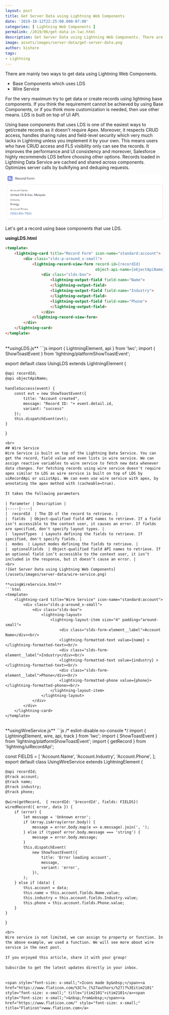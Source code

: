 ```yaml
---
layout: post
title: Get Server Data using Lightning Web Components
date: '2019-10-12T22:25:00.000-07:00'
categories: [ Lightning Web Components ]
permalink: /2019/06/get-data-in-lwc.html
description: Get Server Data using Lightning Web Components. There are mainly two ways to get data using Lightning Web Components. Base Components which uses LDS Wire Service. For the very maximum try to get data or create records using lightning base components. If you think the requirement cannot be achieved by using Base Components, or if you thing more customization is needed, then use other means. LDS is built on top of UI Api.
image: assets/images/server-data/get-server-data.png
author: kishore
tags:
- Lightning
---
```

There are mainly two ways to get data using Lightning Web Components.
- Base Components which uses LDS
- Wire Service

For the very maximum try to get data or create records using lightning base components. If you think the requirement cannot be achieved by using Base Components, or if you think more customization is needed, then use other means. LDS is built on top of UI API.

Using base components that uses LDS is one of the easiest ways to get/create records as it doesn't require Apex. Moreover, it respects CRUD access, handles sharing rules and field-level security which very much lacks in Lightning unless you implement it by your own. This means users who have CRUD access and FLS visibility only can see the records. It improves the performance and UI consistency and moreover, Salesforce highly recommends LDS before choosing other options. Records loaded in Lightning Data Service are cached and shared across components. Optimizes server calls by bulkifying and deduping requests.

![Get Server Data using Lightning Web Components](/assets/images/server-data/record-view-form.png)

Let's get a record using base components that use LDS.

**usingLDS.html**
```html
<template>
    <lightning-card title="Record Form" icon-name="standard:account">
        <div class="slds-p-around_x-small">
            <lightning-record-view-form record-id={recordId}
                                        object-api-name={objectApiName}>
                <div class="slds-box">
                    <lightning-output-field field-name="Name">
                    </lightning-output-field>
                    <lightning-output-field field-name="Industry">
                    </lightning-output-field>
                    <lightning-output-field field-name="Phone">
                    </lightning-output-field>
                </div>
            </lightning-record-view-form>
        </div>
    </lightning-card>    
</template>
```
<br>
**usingLDS.js**
```js
import { LightningElement, api } from 'lwc';
import { ShowToastEvent } from 'lightning/platformShowToastEvent';

export default class UsingLDS extends LightningElement {

    @api recordId;
    @api objectApiName;

    handleSuccess(event) {
        const evt = new ShowToastEvent({
            title: "Account created",
            message: "Record ID: "+ event.detail.id,
            variant: "success"
        });
        this.dispatchEvent(evt);
    }
}
```
<br>
## Wire Service
Wire Service is built on top of the Lightning Data Service. You can get the record, field value and even lists in wire service. We can assign reactive variables to wire service to fetch new data whenever data changes. For fetching records using wire service doesn't require apex similar to LDS as wire service is built on top of LDS by uiRecordApi or uiListApi. We can even use wire service with apex, by annotating the apex method with (cacheable=true).

It takes the following parameters

| Parameter | Description |
|-----|----|
|  recordId  | The ID of the record to retrieve. | 
|  fields  | Object-qualified field API names to retrieve. If a field isn’t accessible to the context user, it causes an error. If fields are specified, don't specify layout types. |
|  layoutTypes  | Layouts defining the fields to retrieve. If specified, don't specify fields. |
|  modes  | Layout modes defining the fields to retrieve. |
|  optionalFields  | Object-qualified field API names to retrieve. If an optional field isn’t accessible to the context user, it isn’t included in the response, but it doesn’t cause an error. |
<br>
![Get Server Data using Lightning Web Components](/assets/images/server-data/wire-service.png)

**usingWireService.html**
```html
<template>
    <lightning-card title="Wire Service" icon-name="standard:account">
        <div class="slds-p-around_x-small">
            <div class="slds-box">
                <lightning-layout>
                    <lightning-layout-item size="4" padding="around-small">
                        <div class="slds-form-element__label">Account Name</div><br/>
                        <lightning-formatted-text value={name} ></lightning-formatted-text><br/>
                        <div class="slds-form-element__label">Industry</div><br/>
                        <lightning-formatted-text value={industry} ></lightning-formatted-text><br/>
                        <div class="slds-form-element__label">Phone</div><br/>
                        <lightning-formatted-phone value={phone}></lightning-formatted-phone><br/>
                    </lightning-layout-item>
                </lightning-layout>
            </div>
        </div>
    </lightning-card>   
</template>
```
<br>
**usingWireService.js**
```js
/* eslint-disable no-console */
import { LightningElement, wire, api, track } from 'lwc';
import { ShowToastEvent } from 'lightning/platformShowToastEvent';
import { getRecord } from 'lightning/uiRecordApi';

const FIELDS = [
    'Account.Name',
    'Account.Industry',
    'Account.Phone',
];
export default class UsingWireService extends LightningElement {

    @api recordId;
    @track account;
    @track name;
    @track industry;
    @track phone;

    @wire(getRecord,  { recordId: '$recordId', fields: FIELDS}) 
    wiredRecord({ error, data }) {
        if (error) {
            let message = 'Unknown error';
            if (Array.isArray(error.body)) {
                message = error.body.map(e => e.message).join(', ');
            } else if (typeof error.body.message === 'string') {
                message = error.body.message;
            }
            this.dispatchEvent(
                new ShowToastEvent({
                    title: 'Error loading account',
                    message,
                    variant: 'error',
                }),
            );
        } else if (data) {
            this.account = data;
            this.name = this.account.fields.Name.value;
            this.industry = this.account.fields.Industry.value;
            this.phone = this.account.fields.Phone.value;
        }
    }    
}
```
<br>
Wire service is not limited, we can assign to property or function. In the above example, we used a function. We will see more about wire service in the next post.

If you enjoyed this article, share it with your group!

Subscribe to get the latest updates directly in your inbox.


<span style="font-size: x-small;">Icons made by&nbsp;</span><a href="https://www.flaticon.com/%3C?=_(%27authors/%27)?%3Eitim2101" style="font-size: x-small;" title="itim2101">itim2101</a><span style="font-size: x-small;">&nbsp;from&nbsp;</span><a href="https://www.flaticon.com/" style="font-size: x-small;" title="Flaticon">www.flaticon.com</a>